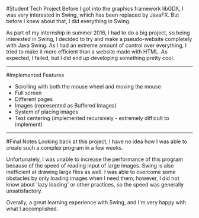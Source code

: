 #Student Tech Project
Before I got into the graphics framework libGDX, I was very interested in Swing, which has been replaced by JavaFX. But before I knew about that, I did everything in Swing. 

As part of my internship in summer 2016, I had to do a big project, so being interested in Swing, I decided to try and make a pseudo-website completely with Java Swing. As I had an extreme amount of control over everything, I tried to make it more efficient than a website made with HTML. As expected, I failed, but I did end up developing something pretty cool. 

----------
#Implemented Features
- Scrolling with both the mouse wheel and moving the mouse
- Full screen
- Different pages
- Images (represented as Buffered Images)
- System of placing images 
- Text centering (implemented recursively - extremely difficult to implement)

-----------
#Final Notes
Looking back at this project, I have no idea how I was able to create such a complex program in a few weeks.

Unfortunately, I was unable to increase the performance of this program because of the speed of reading input of large images. Swing is also inefficient at drawing large files as well. I was able to overcome some obstacles by only loading images when I need them; however, I did not know about 'lazy loading' or other practices, so the speed was generally unsatisfactory. 

Overally, a great learning experience with Swing, and I'm very happy with what I accomplished.
